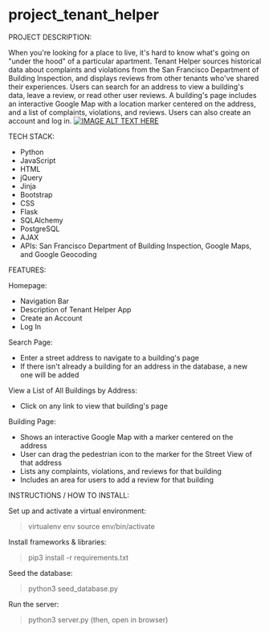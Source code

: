 # project_tenant_helper

PROJECT DESCRIPTION:

When you're looking for a place to live, it's hard to know what's going on "under the hood" of a particular apartment. Tenant Helper sources historical data about complaints and violations from the San Francisco Department of Building Inspection, and displays reviews from other tenants who've shared their experiences. Users can search for an address to view a building's data, leave a review, or read other user reviews. A building's page includes an interactive Google Map with a location marker centered on the address, and a list of complaints, violations, and reviews. Users can also create an account and log in.
[![IMAGE ALT TEXT HERE](http://img.youtube.com/vi/YOUTUBE_VIDEO_ID_HERE/0.jpg)](http://www.youtube.com/watch?v=YOUTUBE_VIDEO_ID_HERE)



TECH STACK:

* Python 
* JavaScript 
* HTML
* jQuery 
* Jinja
* Bootstrap 
* CSS
* Flask
* SQLAlchemy 
* PostgreSQL 
* AJAX
* APIs: San Francisco Department of Building Inspection, Google Maps, and Google Geocoding


FEATURES:

Homepage:
* Navigation Bar
* Description of Tenant Helper App
* Create an Account
* Log In

Search Page:
* Enter a street address to navigate to a building's page
* If there isn't already a building for an address in the database, a new one will be added

View a List of All Buildings by Address:
* Click on any link to view that building's page

Building Page:
* Shows an interactive Google Map with a marker centered on the address
* User can drag the pedestrian icon to the marker for the Street View of that address
* Lists any complaints, violations, and reviews for that building
* Includes an area for users to add a review for that building



INSTRUCTIONS / HOW TO INSTALL:

Set up and activate a virtual environment:
>virtualenv env
>source env/bin/activate

Install frameworks & libraries:
>pip3 install -r requirements.txt

Seed the database:
>python3 seed_database.py

Run the server:
>python3 server.py
(then, open in browser)
